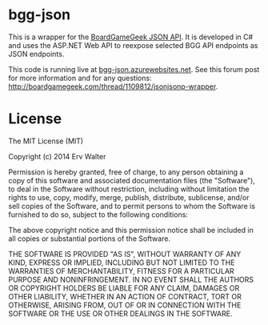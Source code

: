 bgg-json
========

This is a wrapper for the [BoardGameGeek JSON API](http://boardgamegeek.com/wiki/page/BGG_XML_API2).  It is developed in C# and uses the ASP.NET Web API to reexpose selected BGG API endpoints as JSON endpoints.

This code is running live at [bgg-json.azurewebsites.net](http://bgg-json.azurewebsites.net/). See this forum post for more information and for any questions: <http://boardgamegeek.com/thread/1109812/jsonjsonp-wrapper>.

License
========

The MIT License (MIT)

Copyright (c) 2014 Erv Walter

Permission is hereby granted, free of charge, to any person obtaining a copy
of this software and associated documentation files (the "Software"), to deal
in the Software without restriction, including without limitation the rights
to use, copy, modify, merge, publish, distribute, sublicense, and/or sell
copies of the Software, and to permit persons to whom the Software is
furnished to do so, subject to the following conditions:

The above copyright notice and this permission notice shall be included in
all copies or substantial portions of the Software.

THE SOFTWARE IS PROVIDED "AS IS", WITHOUT WARRANTY OF ANY KIND, EXPRESS OR
IMPLIED, INCLUDING BUT NOT LIMITED TO THE WARRANTIES OF MERCHANTABILITY,
FITNESS FOR A PARTICULAR PURPOSE AND NONINFRINGEMENT. IN NO EVENT SHALL THE
AUTHORS OR COPYRIGHT HOLDERS BE LIABLE FOR ANY CLAIM, DAMAGES OR OTHER
LIABILITY, WHETHER IN AN ACTION OF CONTRACT, TORT OR OTHERWISE, ARISING FROM,
OUT OF OR IN CONNECTION WITH THE SOFTWARE OR THE USE OR OTHER DEALINGS IN
THE SOFTWARE.
